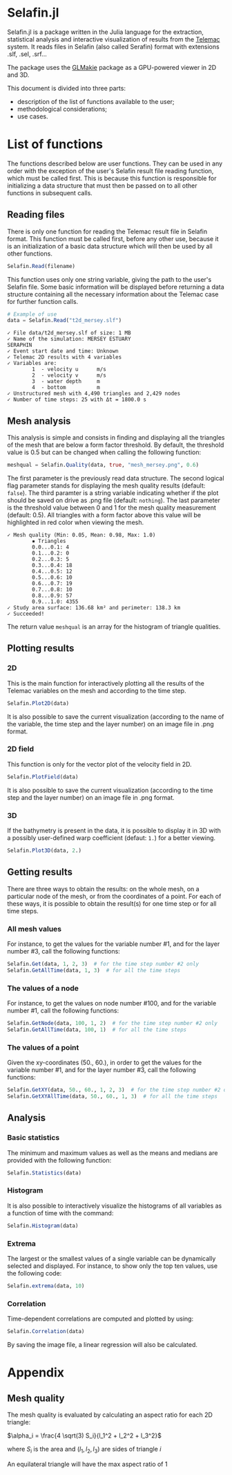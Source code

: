# Selafin.jl

Selafin.jl is a package written in the Julia language for the extraction, statistical analysis and interactive visualization of results from the [Telemac](www.opentelemac.org) system. It reads files in Selafin (also called Serafin) format with extensions .slf, .sel, .srf...

The package uses the [GLMakie](https://makie.juliaplots.org/stable/) package as a GPU-powered viewer in 2D and 3D.

This document is divided into three parts:
- description of the list of functions available to the user;
- methodological considerations;
- use cases.

# List of functions

The functions described below are user functions. They can be used in any order with the exception of the user's Selafin result file reading function, which must be called first. This is because this function is responsible for initializing a data structure that must then be passed on to all other functions in subsequent calls.

## Reading files

There is only one function for reading the Telemac result file in Selafin format. This function must be called first, before any other use, because it is an initialization of a basic data structure which will then be used by all other functions.

```julia
Selafin.Read(filename)
```

This function uses only one string variable, giving the path to the user's Selafin file. Some basic information will be displayed before returning a data structure containing all the necessary information about the Telemac case for further function calls.

```julia
# Example of use
data = Selafin.Read("t2d_mersey.slf")
```
```
✓ File data/t2d_mersey.slf of size: 1 MB
✓ Name of the simulation: MERSEY ESTUARY                                                          SERAPHIN
✓ Event start date and time: Unknown
✓ Telemac 2D results with 4 variables
✓ Variables are:
        1  - velocity u      m/s
        2  - velocity v      m/s
        3  - water depth     m
        4  - bottom          m
✓ Unstructured mesh with 4,490 triangles and 2,429 nodes
✓ Number of time steps: 25 with Δt = 1800.0 s
```

## Mesh analysis

This analysis is simple and consists in finding and displaying all the triangles of the mesh that are below a form factor threshold. By default, the threshold value is 0.5 but can be changed when calling the following function:

```julia
meshqual = Selafin.Quality(data, true, "mesh_mersey.png", 0.6)
```

The first parameter is the previously read data structure. The second logical flag parameter stands for displaying the mesh quality results (default: `false`). The third paramter is a string variable indicating whether if the plot should be saved on drive as .png file (default: `nothing`). The last parameter is the threshold value between 0 and 1 for the mesh quality measurement (default: 0.5). All triangles with a form factor above this value will be highlighted in red color when viewing the mesh.

```
✓ Mesh quality (Min: 0.05, Mean: 0.98, Max: 1.0)
        ▪ Triangles
        0.0...0.1: 4
        0.1...0.2: 0
        0.2...0.3: 5
        0.3...0.4: 18
        0.4...0.5: 12
        0.5...0.6: 10
        0.6...0.7: 19
        0.7...0.8: 10
        0.8...0.9: 57
        0.9...1.0: 4355
✓ Study area surface: 136.68 km² and perimeter: 138.3 km
✓ Succeeded!         
```

The return value `meshqual` is an array for the histogram of triangle qualities.

## Plotting results

### 2D

This is the main function for interactively plotting all the results of the Telemac variables on the mesh and according to the time step.

```julia
Selafin.Plot2D(data)
```

It is also possible to save the current visualization (according to the name of the variable, the time step and the layer number) on an image file in .png format.

### 2D field

This function is only for the vector plot of the velocity field in 2D.

```julia
Selafin.PlotField(data)
```

It is also possible to save the current visualization (according to the time step and the layer number) on an image file in .png format.

### 3D

If the bathymetry is present in the data, it is possible to display it in 3D with a possibly user-defined warp coefficient (defaut: `1.`) for a better viewing.

```julia
Selafin.Plot3D(data, 2.)
```

## Getting results

There are three ways to obtain the results: on the whole mesh, on a particular node of the mesh, or from the coordinates of a point. For each of these ways, it is possible to obtain the result(s) for one time step or for all time steps.

### All mesh values

For instance, to get the values for the variable number #1, and for the layer number #3, call the following functions:

```julia
Selafin.Get(data, 1, 2, 3)  # for the time step number #2 only
Selafin.GetAllTime(data, 1, 3)  # for all the time steps
```

### The values of a node

For instance, to get the values on node number #100, and for the variable number #1, call the following functions:

```julia
Selafin.GetNode(data, 100, 1, 2)  # for the time step number #2 only
Selafin.GetAllTime(data, 100, 1)  # for all the time steps
```

### The values of a point

Given the xy-coordinates (50., 60.), in order to get the values for the variable number #1, and for the layer number #3, call the following functions:

```julia
Selafin.GetXY(data, 50., 60., 1, 2, 3)  # for the time step number #2 only
Selafin.GetXYAllTime(data, 50., 60., 1, 3)  # for all the time steps
```

## Analysis

### Basic statistics

The minimum and maximum values as well as the means and medians are provided with the following function:

```julia
Selafin.Statistics(data)
```

### Histogram

It is also possible to interactively visualize the histograms of all variables as a function of time with the command:

```julia
Selafin.Histogram(data)
```

### Extrema

The largest or the smallest values of a single variable can be dynamically selected and displayed. For instance, to show only the top ten values, use the following code:

```julia
Selafin.extrema(data, 10)
```

### Correlation

Time-dependent correlations are computed and plotted by using:

```julia
Selafin.Correlation(data)
```

By saving the image file, a linear regression will also be calculated.

# Appendix

## Mesh quality

The mesh quality is evaluated by calculating an aspect ratio for each 2D triangle:

$\alpha_i = \frac{4  \sqrt(3)  S_i}{l_1^2 + l_2^2 + l_3^2}$

where $S_i$ is the area and $(l_1, l_2, l_3)$ are sides of triangle $i$

An equilateral triangle will have the max aspect ratio of 1